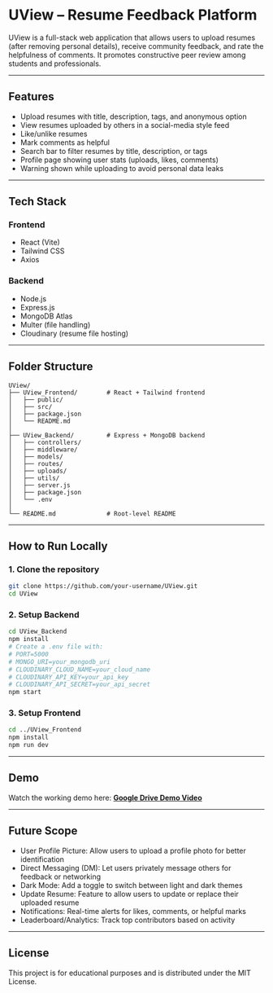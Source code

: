 # UView – Resume Feedback Platform

UView is a full-stack web application that allows users to upload resumes (after removing personal details), receive community feedback, and rate the helpfulness of comments. It promotes constructive peer review among students and professionals.

---

## Features

* Upload resumes with title, description, tags, and anonymous option
* View resumes uploaded by others in a social-media style feed
* Like/unlike resumes
* Mark comments as helpful
* Search bar to filter resumes by title, description, or tags
* Profile page showing user stats (uploads, likes, comments)
* Warning shown while uploading to avoid personal data leaks

---

## Tech Stack

### Frontend

* React (Vite)
* Tailwind CSS
* Axios

### Backend

* Node.js
* Express.js
* MongoDB Atlas
* Multer (file handling)
* Cloudinary (resume file hosting)

---

## Folder Structure

```
UView/
├── UView_Frontend/        # React + Tailwind frontend
│   ├── public/
│   ├── src/
│   ├── package.json
│   └── README.md
│
├── UView_Backend/         # Express + MongoDB backend
│   ├── controllers/
│   ├── middleware/
│   ├── models/
│   ├── routes/
│   ├── uploads/
│   ├── utils/
│   ├── server.js
│   ├── package.json
│   └── .env
│
└── README.md              # Root-level README
```

---

## How to Run Locally

### 1. Clone the repository

```bash
git clone https://github.com/your-username/UView.git
cd UView
```

### 2. Setup Backend

```bash
cd UView_Backend
npm install
# Create a .env file with:
# PORT=5000
# MONGO_URI=your_mongodb_uri
# CLOUDINARY_CLOUD_NAME=your_cloud_name
# CLOUDINARY_API_KEY=your_api_key
# CLOUDINARY_API_SECRET=your_api_secret
npm start
```

### 3. Setup Frontend

```bash
cd ../UView_Frontend
npm install
npm run dev
```

---

## Demo

Watch the working demo here:
**[Google Drive Demo Video](https://drive.google.com/file/d/1cH_jEIbldS42fO9nq5xBOB7uWWpPHLpR/view?usp=sharing)**

---

## Future Scope

* User Profile Picture: Allow users to upload a profile photo for better identification
* Direct Messaging (DM): Let users privately message others for feedback or networking
* Dark Mode: Add a toggle to switch between light and dark themes
* Update Resume: Feature to allow users to update or replace their uploaded resume
* Notifications: Real-time alerts for likes, comments, or helpful marks
* Leaderboard/Analytics: Track top contributors based on activity

---

## License

This project is for educational purposes and is distributed under the MIT License.
